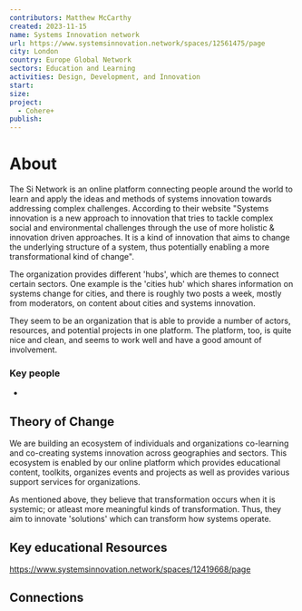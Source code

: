 ```yaml
---
contributors: Matthew McCarthy
created: 2023-11-15
name: Systems Innovation network
url: https://www.systemsinnovation.network/spaces/12561475/page
city: London
country: Europe Global Network
sectors: Education and Learning
activities: Design, Development, and Innovation
start: 
size: 
project:
  - Cohere+
publish:
---
```


# About 

The Si Network is an online platform connecting people around the world to learn and apply the ideas and methods of systems innovation towards addressing complex challenges. According to their website "Systems innovation is a new approach to innovation that tries to tackle complex social and environmental challenges through the use of more holistic & innovation driven approaches. It is a kind of innovation that aims to change  the underlying structure of a system, thus potentially enabling a more transformational kind of change".

The organization provides different 'hubs', which are themes to connect certain sectors. One example is the 'cities hub' which shares information on systems change for cities, and there is roughly two posts a week, mostly from moderators, 
on content about cities and systems innovation. 

They seem to be an organization that is able to provide a number of actors, resources, and potential projects in one platform. The platform, too, is quite nice and clean, and seems to work well and have a good amount of involvement. 
### Key people 

- 

## Theory of Change 

We are building an ecosystem of individuals and organizations co-learning and co-creating systems innovation across geographies and sectors. This ecosystem is enabled by our online platform which provides educational content, toolkits, organizes events and projects as well as provides various support services for organizations. 

As mentioned above, they believe that transformation occurs when it is systemic; or atleast more meaningful kinds of transformation. Thus, they aim to innovate 'solutions' which can transform how systems operate. 

## Key educational Resources 

https://www.systemsinnovation.network/spaces/12419668/page

## Connections 



